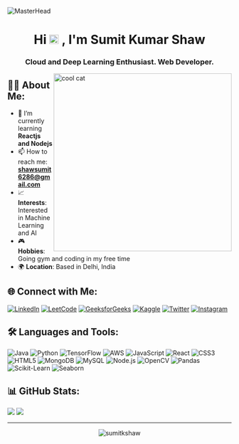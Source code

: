 ![MasterHead](https://i.pinimg.com/originals/84/31/d6/8431d6a80f616f4dffbc81af9787bfbd.gif)

<h1 align="center">Hi  <img src="https://raw.githubusercontent.com/MartinHeinz/MartinHeinz/master/wave.gif" height="21">
, I'm Sumit Kumar Shaw</h1>
<h3 align="center">Cloud and Deep Learning Enthusiast. Web Developer.</h3>
<img align="right" alt="cool cat" width="400" src="https://i.pinimg.com/originals/33/9c/fd/339cfd07ba90d9366c676c4349e7ec5c.gif">

## 👨‍💻 About Me:

- 🌱 I’m currently learning **Reactjs and Nodejs**
- 📫 How to reach me: **shawsumit6286@gmail.com**
- 📈 **Interests**: Interested in Machine Learning and AI
- 🎮 **Hobbies**: Going gym and coding in my free time
- 🌍 **Location**: Based in Delhi, India

## 🌐 Connect with Me:

[![LinkedIn](https://img.shields.io/badge/LinkedIn-%230077B5.svg?logo=linkedin&logoColor=white)](https://linkedin.com/in/sumitshaw27) 
[![LeetCode](https://img.shields.io/badge/LeetCode-%230769AD.svg?logo=leetcode&logoColor=white)](https://www.leetcode.com/sumitshaw__) 
[![GeeksforGeeks](https://img.shields.io/badge/GeeksforGeeks-%2300C774.svg?logo=geeksforgeeks&logoColor=white)](https://auth.geeksforgeeks.org/user/sumitkshaw/profile)
[![Kaggle](https://img.shields.io/badge/Kaggle-%2300f.svg?logo=kaggle&logoColor=white)](https://kaggle.com/sumitshaw27) 
[![Twitter](https://img.shields.io/badge/Twitter-%231DA1F2.svg?logo=twitter&logoColor=white)](https://twitter.com/sumitshaw__) 
[![Instagram](https://img.shields.io/badge/Instagram-%23E4405F.svg?logo=instagram&logoColor=white)](https://instagram.com/sumitshaw__) 


## 🛠️ Languages and Tools:

![Java](https://img.shields.io/badge/java-%23ED8B00.svg?style=for-the-badge&logo=java&logoColor=white)
![Python](https://img.shields.io/badge/python-%233776AB.svg?style=for-the-badge&logo=python&logoColor=white)
![TensorFlow](https://img.shields.io/badge/tensorflow-%23FF6F00.svg?style=for-the-badge&logo=tensorflow&logoColor=white)
![AWS](https://img.shields.io/badge/aws-%23FF9900.svg?style=for-the-badge&logo=amazonaws&logoColor=white)
![JavaScript](https://img.shields.io/badge/javascript-%23323330.svg?style=for-the-badge&logo=javascript&logoColor=%23F7DF1E)
![React](https://img.shields.io/badge/react-%2320232a.svg?style=for-the-badge&logo=react&logoColor=%2361DAFB)
![CSS3](https://img.shields.io/badge/css3-%231572B6.svg?style=for-the-badge&logo=css3&logoColor=white)
![HTML5](https://img.shields.io/badge/html5-%23E34F26.svg?style=for-the-badge&logo=html5&logoColor=white)
![MongoDB](https://img.shields.io/badge/mongodb-%2347A248.svg?style=for-the-badge&logo=mongodb&logoColor=white)
![MySQL](https://img.shields.io/badge/mysql-%2300f.svg?style=for-the-badge&logo=mysql&logoColor=white)
![Node.js](https://img.shields.io/badge/node.js-%23339933.svg?style=for-the-badge&logo=nodedotjs&logoColor=white)
![OpenCV](https://img.shields.io/badge/opencv-%23FFBB00.svg?style=for-the-badge&logo=opencv&logoColor=white)
![Pandas](https://img.shields.io/badge/pandas-%23150458.svg?style=for-the-badge&logo=pandas&logoColor=white)
![Scikit-Learn](https://img.shields.io/badge/scikit--learn-%23F7931E.svg?style=for-the-badge&logo=scikit-learn&logoColor=white)
![Seaborn](https://img.shields.io/badge/seaborn-%230079AD.svg?style=for-the-badge&logo=seaborn&logoColor=white)

## 📊 GitHub Stats:

![](https://github-readme-stats.vercel.app/api/top-langs?username=sumitkshaw&show_icons=true&locale=en&layout=compact&theme=react&hide_border=true&bg_color=0D1117)
![](https://github-readme-streak-stats.herokuapp.com/?user=sumitkshaw&theme=react&hide_border=true&bg_color=0D1117)

---

<p align="center"> 
  <img src="https://komarev.com/ghpvc/?username=sumitkshaw&label=Profile%20views&color=0e75b6&style=flat" alt="sumitkshaw" /> 
</p>
